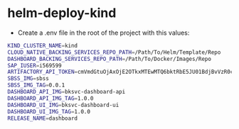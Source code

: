 # helm-deploy-kind

- Create a .env file in the root of the project with this values:

```bash
KIND_CLUSTER_NAME=kind
CLOUD_NATIVE_BACKING_SERVICES_REPO_PATH=/Path/To/Helm/Template/Repo
DASHBOARD_BACKING_SERVICES_REPO_PATH=/Path/To/Docker/Images/Repo
SAP_IUSER=i569599
ARTIFACTORY_API_TOKEN=cmVmdGtuOjAxOjE2OTkxMTEwMTQ6bktRbE5JU01BdjBvVzR0cHE0dGpnd0lyRTJo
SBSS_IMG=sbss
SBSS_IMG_TAG=0.0.1
DASHBOARD_API_IMG=bksvc-dashboard-api
DASHBOARD_API_IMG_TAG=1.0.0
DASHBOARD_UI_IMG=bksvc-dashboard-ui
DASHBOARD_UI_IMG_TAG=1.0.0
RELEASE_NAME=dashboard
```
